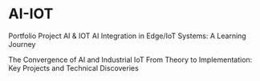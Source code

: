 # AI-IOT
Portfolio Project AI &amp; IOT
AI Integration in Edge/IoT Systems: A Learning Journey


The Convergence of AI and Industrial IoT
From Theory to Implementation: Key Projects and Technical Discoveries

